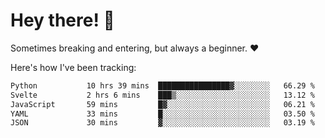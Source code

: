 # Hey there! 👋
Sometimes breaking and entering, but always a beginner. ❤️

Here's how I've been tracking:
<!--START_SECTION:waka-->

```txt
Python           10 hrs 39 mins  ████████████████▓░░░░░░░░   66.29 %
Svelte           2 hrs 6 mins    ███▒░░░░░░░░░░░░░░░░░░░░░   13.12 %
JavaScript       59 mins         █▓░░░░░░░░░░░░░░░░░░░░░░░   06.21 %
YAML             33 mins         █░░░░░░░░░░░░░░░░░░░░░░░░   03.50 %
JSON             30 mins         ▓░░░░░░░░░░░░░░░░░░░░░░░░   03.19 %
```

<!--END_SECTION:waka-->
